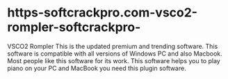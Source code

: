 # https-softcrackpro.com-vsco2-rompler-softcrackpro-
VSCO2 Rompler  This is the updated premium and trending software. This software is compatible with all versions of Windows PC and also Macbook. Most people like this software for its work. This software helps you to play piano on your PC and MacBook you need this plugin software. 
